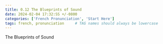 ```yaml
---
title: 0.12 The Blueprints of Sound
date: 2024-02-04 17:32:SS +/-0800
categories: ['French Pronunciation', 'Start Here']
tags: french, pronunciation     # TAG names should always be lowercase
---
```


The Blueprints of Sound
